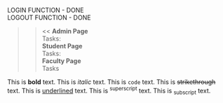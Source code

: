 LOGIN FUNCTION - DONE <br>
LOGOUT FUNCTION - DONE

>>**<!-- TO DO LIST-->**<<
**Admin Page** <br>
    Tasks: <br>
**Student Page** <br>
    Tasks: <br>
**Faculty Page** <br>
    Tasks <br>

This is **bold** text.
This is *italic* text.
This is `code` text.
This is ~~strikethrough~~ text.
This is <u>underlined</u> text.
This is <sup>superscript</sup> text.
This is <sub>subscript</sub> text.